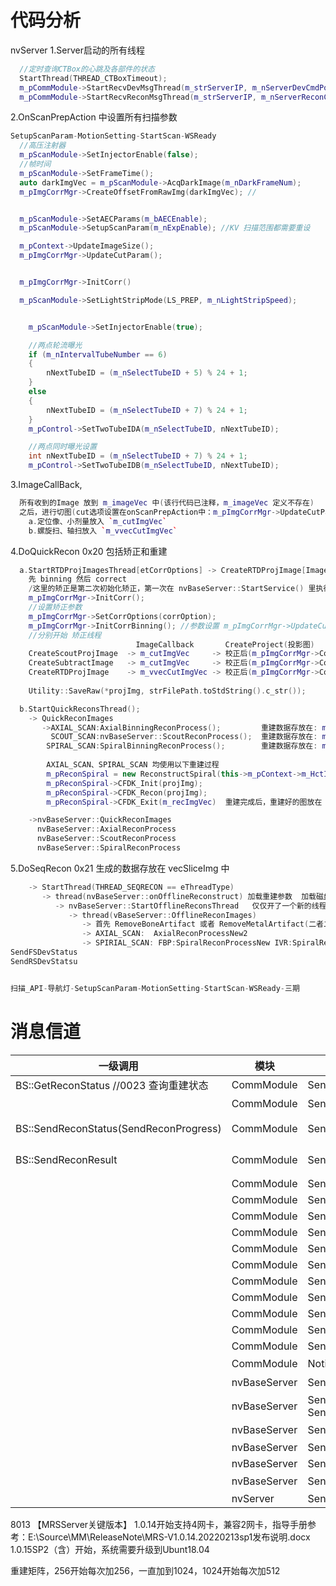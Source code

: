 # 代码分析
nvServer
1.Server启动的所有线程  
~~~cpp
  //定时查询CTBox的心跳及各部件的状态
  StartThread(THREAD_CTBoxTimeout);
  m_pCommModule->StartRecvDevMsgThread(m_strServerIP, m_nServerDevCmdPort, 10, m_sConfigPath);
  m_pCommModule->StartRecvReconMsgThread(m_strServerIP, m_nServerReconCmdPort, m_nServerDataPort, 10, m_sConfigPath);
~~~
2.OnScanPrepAction 中设置所有扫描参数
~~~cpp
SetupScanParam-MotionSetting-StartScan-WSReady
  //高压注射器
  m_pScanModule->SetInjectorEnable(false);
  //帧时间
  m_pScanModule->SetFrameTime();
  auto darkImgVec = m_pScanModule->AcqDarkImage(m_nDarkFrameNum);
  m_pImgCorrMgr->CreateOffsetFromRawImg(darkImgVec); //


  m_pScanModule->SetAECParams(m_bAECEnable);
  m_pScanModule->SetupScanParam(m_nExpEnable); //KV 扫描范围都需要重设

  m_pContext->UpdateImageSize();
  m_pImgCorrMgr->UpdateCutParam();


  m_pImgCorrMgr->InitCorr()

  m_pScanModule->SetLightStripMode(LS_PREP, m_nLightStripSpeed);


    m_pScanModule->SetInjectorEnable(true);

    //两点轮流曝光
    if (m_nIntervalTubeNumber == 6)
    {
        nNextTubeID = (m_nSelectTubeID + 5) % 24 + 1;
    }
    else
    {
        nNextTubeID = (m_nSelectTubeID + 7) % 24 + 1;
    }
    m_pControl->SetTwoTubeIDA(m_nSelectTubeID, nNextTubeID);

    //两点同时曝光设置
    int nNextTubeID = (m_nSelectTubeID + 7) % 24 + 1;
    m_pControl->SetTwoTubeIDB(m_nSelectTubeID, nNextTubeID);
~~~
3.ImageCallBack,
~~~cpp
  所有收到的Image 放到 m_imageVec 中(该行代码已注释，m_imageVec 定义不存在)
  之后，进行切图(cut选项设置在onScanPrepAction中：m_pImgCorrMgr->UpdateCutParam()), 并且:
    a.定位像、小剂量放入 `m_cutImgVec`
    b.螺旋扫、轴扫放入 `m_vvecCutImgVec`
~~~
4.DoQuickRecon 0x20 包括矫正和重建
~~~cpp
  a.StartRTDProjImagesThread[etCorrOptions] -> CreateRTDProjImage[ImageBin CorrImageGpuBinning];
    先 binning 然后 correct
    /这里的矫正是第二次初始化矫正，第一次在 nvBaseServer::StartService() 里执行
    m_pImgCorrMgr->InitCorr();
    //设置矫正参数
    m_pImgCorrMgr->SetCorrOptions(corrOption);
    m_pImgCorrMgr->InitCorrBinning(); //参数设置 m_pImgCorrMgr->UpdateCutParam();  在 nvBaseServer::StartService() 里执行    
    //分别开始 矫正线程
                            ImageCallback       CreateProject(投影图)                                                      Recon
    CreateScoutProjImage  -> m_cutImgVec     -> 校正后(m_pImgCorrMgr->CorrImageGpu(cutImg))数据存入 m_vecProjImg         -> m_vecImgPiece
    CreateSubtractImage   -> m_cutImgVec     -> 校正后(m_pImgCorrMgr->CorrImageGpu(cutImg))数据存入 m_vecProjImg
    CreateRTDProjImage    -> m_vvecCutImgVec -> 校正后(m_pImgCorrMgr->CorrImageGpu(cutImg))数据存入 m_vvecRTDProjImg
    
    Utility::SaveRaw(*projImg, strFilePath.toStdString().c_str());

  b.StartQuickReconsThread(); 
    -> QuickReconImages  
       ->AXIAL_SCAN:AxialBinningReconProcess();         重建数据存放在: m_recImgVec.clear();
         SCOUT_SCAN:nvBaseServer::ScoutReconProcess();  重建数据存放在: m_vecImgPiece.clear(); OnSendScoutPiece 发送dicom数据 OnCreateScoutView 生成最终定位像的View图
        SPIRAL_SCAN:SpiralBinningReconProcess();        重建数据存放在: m_recImgVec.clear();
        
        AXIAL_SCAN、SPIRAL_SCAN 均使用以下重建过程
        m_pReconSpiral = new ReconstructSpiral(this->m_pContext->m_HctInfo);
        m_pReconSpiral->CFDK_Init(projImg);
        m_pReconSpiral->CFDK_Recon(projImg);
        m_pReconSpiral->CFDK_Exit(m_recImgVec)  重建完成后，重建好的图放在 m_recImgVec 中(初始化的时候已经清空过)

    ->nvBaseServer::QuickReconImages
      nvBaseServer::AxialReconProcess
      nvBaseServer::ScoutReconProcess
      nvBaseServer::SpiralReconProcess
~~~        
5.DoSeqRecon 0x21 生成的数据存放在 vecSliceImg 中 
~~~cpp
    -> StartThread(THREAD_SEQRECON == eThreadType)
       -> thread(nvBaseServer::onOfflineReconstruct) 加载重建参数  加载磁盘 Raw 或者 Proj 数据
          -> nvBaseServer::StartOfflineReconsThread   仅仅开了一个新的线程 OfflineReconImages
             -> thread(vBaseServer::OfflineReconImages)
                -> 首先 RemoveBoneArtifact 或者 RemoveMetalArtifact(二者二选一，RemoveBoneArtifact 优先)
                -> AXIAL_SCAN:  AxialReconProcessNew2                           StartCFDK
                -> SPIRIAL_SCAN: FBP:SpiralReconProcessNew IVR:SpiralReconIVR   StartHFDK
SendFSDevStatus
SendRSDevStatsu


扫描_API-导航灯-SetupScanParam-MotionSetting-StartScan-WSReady-三期
~~~



# 消息信道

|                一级调用                 |     模块      |                消息                 | 消息号  |                   子过程                    |          说明           |
| -------------------------------------- | ------------ | ---------------------------------- | ------ | ------------------------------------------ | ----------------------- |
| BS::GetReconStatus //0023 查询重建状态  | CommModule   | SendRSReconStatus                  | 0x8023 | =>nvRBServer::ResponseGetReconState        |                         |
|                                        | CommModule   | SendRSDevStatus                    | 0x8005 |                                            | 设备状态通知（0x8005）   |
| BS::SendReconStatus(SendReconProgress) | CommModule   | SendQuickReconStatus               | 0x8029 | =>nvRBServer::ResponseReconStateLiveNotify | 返回重建进度通知(0x8029) |
| BS::SendReconResult                    | CommModule   | SendReconResult                    | 0x8030 |                                            | 返回重建状态通知(0x8030) |
|                                        | CommModule   | SendDelStatus                      | 0x8022 | =>nvRBServer::ResponseDelStatus            |                         |
|                                        | CommModule   | SendDevState                       | 0x8023 | =>nvTTServer::ResponseDeviceState          |                         |
|                                        | CommModule   | SendRSError                        | 0x8060 | =>nvRBServer::ReportErrorMessage           |                         |
|                                        | CommModule   | SendDevError                       | 0x8060 | =>nvRBServer::ReportErrorMessage           |                         |
|                                        | CommModule   | SendAllError                       | 0x8060 | =>nvRBServer::ReportErrorMessage           |                         |
|                                        | CommModule   | SendLogToLog                       | 0x8040 | =>nvRBServer::SendLog                      |                         |
|                                        | CommModule   | SendDebugLog                       | 0x8040 | =>nvRBServer::SendLog                      |                         |
|                                        | CommModule   | SendInfoLog                        | 0x8040 | =>nvRBServer::SendLog                      |                         |
|                                        | CommModule   | SendWarnLog                        | 0x8040 | =>nvRBServer::SendLog                      |                         |
|                                        | CommModule   | SendErrorLog                       | 0x8040 | =>nvRBServer::SendLog                      |                         |
|                                        | CommModule   | SendFatalLog                       | 0x8040 | =>nvRBServer::SendLog                      |                         |
|                                        | CommModule   | NotifyScanState                    | 0x801f | =>nvTTServer::NotifyScanState              | 扫描状态通知0x801f       |
|                                        | nvBaseServer | SendFSDevStatus                    | 0x8005 | =>nvTTServer::ResponseDeviceState          | 设备状态通知0x8005       |
|                                        | nvBaseServer | SendWorkFlowStatus SendFSDevStatus | 0x8023 | =>CommModule->SendDevState                 | TT:ResponseDeviceState  |
|                                        | nvBaseServer | SendReconStatus                    | 0x8029 | =>CommModule->SendQuickReconStatus         | 重建进度                 |
|                                        | nvBaseServer | SendReconResult                    | 0x8030 | =>CommModule->SendReconState               |                         |
|                                        | nvBaseServer | SendScanStatus                     | 0x801f | =>CommModule->NotifyScanState              |                         |
|                                        | nvBaseServer | SendRSStatus                       | 0x80XX |                                            | 空代码                  |
|                                        | nvServer     | SendScanStatus                     | 0x801f | =>CommModule->NotifyScanState              |                         |

8013
【MRSServer关键版本】
1.0.14开始支持4网卡，兼容2网卡，指导手册参考：E:\Source\MM\ReleaseNote\MRS-V1.0.14.20220213sp1发布说明.docx
1.0.15SP2（含）开始，系统需要升级到Ubunt18.04



重建矩阵，256开始每次加256，一直加到1024，1024开始每次加512















